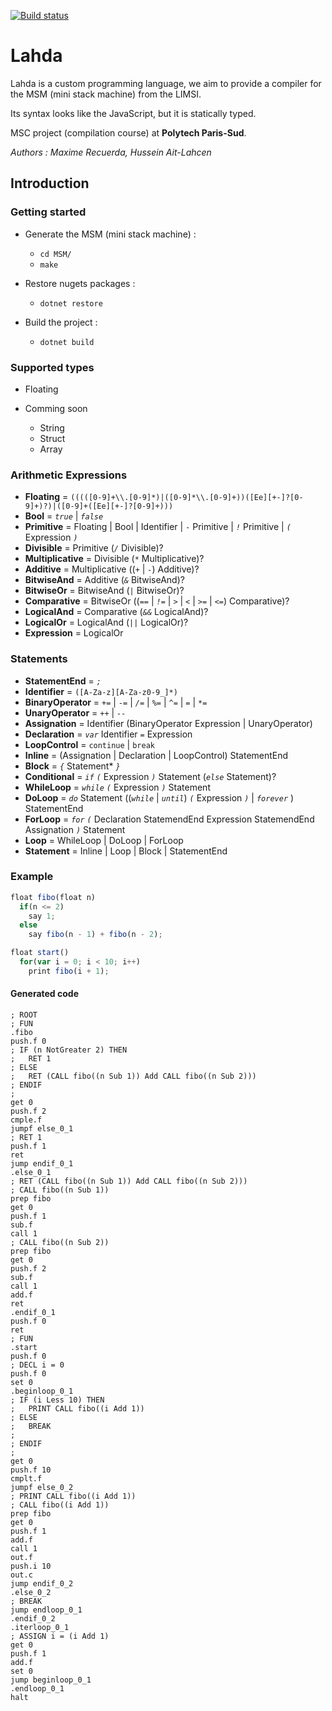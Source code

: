 [![Build status](https://ci.appveyor.com/api/projects/status/wjbpltekjfpvjgqs?svg=true)](https://ci.appveyor.com/project/hussein-aitlahcen/lahda-compiler)

# Lahda

Lahda is a custom programming language, we aim to provide a compiler for the MSM (mini stack machine) from the LIMSI.

Its syntax looks like the JavaScript, but it is statically typed.

MSC project (compilation course) at **Polytech Paris-Sud**.

*Authors : Maxime Recuerda, Hussein Ait-Lahcen*

## Introduction

### Getting started

* Generate the MSM (mini stack machine) : 
  * `cd MSM/`
  * `make`

* Restore nugets packages :
  * `dotnet restore`

* Build the project :
  * `dotnet build`

### Supported types

* Floating

* Comming soon
  * String
  * Struct
  * Array

### Arithmetic Expressions

* **Floating** = `(((([0-9]+\\.[0-9]*)|([0-9]*\\.[0-9]+))([Ee][+-]?[0-9]+)?)|([0-9]+([Ee][+-]?[0-9]+)))`
* **Bool** = *`true`* | *`false`*
* **Primitive** = Floating | Bool | Identifier | `-` Primitive | *`!`* Primitive | *`(`* Expression *`)`*
* **Divisible** = Primitive (*`/`* Divisible)?
* **Multiplicative** = Divisible (`*` Multiplicative)?
* **Additive** = Multiplicative ((*`+`* | *`-`*) Additive)?
* **BitwiseAnd** = Additive (*`&`* BitwiseAnd)?
* **BitwiseOr** = BitwiseAnd (*`|`* BitwiseOr)?
* **Comparative** = BitwiseOr ((*`==`* | *`!=`* | *`>`* | *`<`* | *`>=`* | *`<=`*) Comparative)?
* **LogicalAnd** = Comparative (*`&&`* LogicalAnd)?
* **LogicalOr** = LogicalAnd (*`||`* LogicalOr)?
* **Expression** = LogicalOr

### Statements

* **StatementEnd** = *`;`*
* **Identifier** = `([A-Za-z][A-Za-z0-9_]*)`
* **BinaryOperator** = *`+=`* | *`-=`* | *`/=`* | *`%=`* | *`^=`* | *`=`* | `*=`
* **UnaryOperator** = *`++`* | *`--`*
* **Assignation** = Identifier (BinaryOperator Expression | UnaryOperator)
* **Declaration** = *`var`* Identifier *`=`* Expression
* **LoopControl** = `continue` | `break`
* **Inline** = (Assignation | Declaration | LoopControl) StatementEnd
* **Block** = *`{`* Statement\* *`}`*
* **Conditional** = *`if`* *`(`* Expression *`)`* Statement (*`else`* Statement)?
* **WhileLoop** = *`while`* *`(`* Expression *`)`* Statement
* **DoLoop** = *`do`* Statement ((*`while`* | *`until`*) *`(`* Expression *`)`*  | *`forever`* ) StatementEnd
* **ForLoop** = *`for`* *`(`* Declaration StatemendEnd Expression StatemendEnd Assignation *`)`* Statement
* **Loop** = WhileLoop | DoLoop | ForLoop
* **Statement** = Inline | Loop | Block | StatementEnd

### Example

```javascript
float fibo(float n) 
  if(n <= 2) 
    say 1; 
  else 
    say fibo(n - 1) + fibo(n - 2); 

float start() 
  for(var i = 0; i < 10; i++) 
    print fibo(i + 1);
```

#### Generated code

```assembly
; ROOT
; FUN
.fibo
push.f 0
; IF (n NotGreater 2) THEN
; 	RET 1
; ELSE
; 	RET (CALL fibo((n Sub 1)) Add CALL fibo((n Sub 2)))
; ENDIF
; 
get 0
push.f 2
cmple.f
jumpf else_0_1
; RET 1
push.f 1
ret
jump endif_0_1
.else_0_1
; RET (CALL fibo((n Sub 1)) Add CALL fibo((n Sub 2)))
; CALL fibo((n Sub 1))
prep fibo
get 0
push.f 1
sub.f
call 1
; CALL fibo((n Sub 2))
prep fibo
get 0
push.f 2
sub.f
call 1
add.f
ret
.endif_0_1
push.f 0
ret
; FUN
.start
push.f 0
; DECL i = 0
push.f 0
set 0
.beginloop_0_1
; IF (i Less 10) THEN
; 	PRINT CALL fibo((i Add 1))
; ELSE
; 	BREAK
; 
; ENDIF
; 
get 0
push.f 10
cmplt.f
jumpf else_0_2
; PRINT CALL fibo((i Add 1))
; CALL fibo((i Add 1))
prep fibo
get 0
push.f 1
add.f
call 1
out.f
push.i 10
out.c
jump endif_0_2
.else_0_2
; BREAK
jump endloop_0_1
.endif_0_2
.iterloop_0_1
; ASSIGN i = (i Add 1)
get 0
push.f 1
add.f
set 0
jump beginloop_0_1
.endloop_0_1
halt
```
